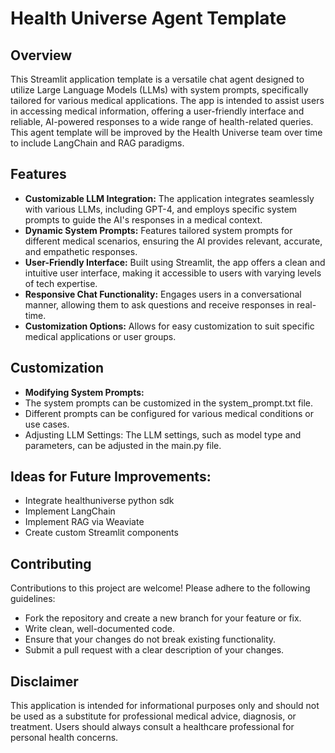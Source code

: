 # Health Universe Agent Template

## Overview
This Streamlit application template is a versatile chat agent designed to utilize Large Language Models (LLMs) with system prompts, specifically tailored for various medical applications. The app is intended to assist users in accessing medical information, offering a user-friendly interface and reliable, AI-powered responses to a wide range of health-related queries. This agent template will be improved by the Health Universe team over time to include LangChain and RAG paradigms. 

## Features
- **Customizable LLM Integration:** The application integrates seamlessly with various LLMs, including GPT-4, and employs specific system prompts to guide the AI's responses in a medical context.
- **Dynamic System Prompts:** Features tailored system prompts for different medical scenarios, ensuring the AI provides relevant, accurate, and empathetic responses.
- **User-Friendly Interface:** Built using Streamlit, the app offers a clean and intuitive user interface, making it accessible to users with varying levels of tech expertise.
- **Responsive Chat Functionality:** Engages users in a conversational manner, allowing them to ask questions and receive responses in real-time.
- **Customization Options:** Allows for easy customization to suit specific medical applications or user groups.

## Customization
- **Modifying System Prompts:**
- The system prompts can be customized in the system_prompt.txt file.
- Different prompts can be configured for various medical conditions or use cases.
- Adjusting LLM Settings: The LLM settings, such as model type and parameters, can be adjusted in the main.py file.

## Ideas for Future Improvements:
- Integrate healthuniverse python sdk
- Implement LangChain
- Implement RAG via Weaviate
- Create custom Streamlit components

## Contributing
Contributions to this project are welcome! Please adhere to the following guidelines:

- Fork the repository and create a new branch for your feature or fix.
- Write clean, well-documented code.
- Ensure that your changes do not break existing functionality.
- Submit a pull request with a clear description of your changes.

## Disclaimer
This application is intended for informational purposes only and should not be used as a substitute for professional medical advice, diagnosis, or treatment. Users should always consult a healthcare professional for personal health concerns.
